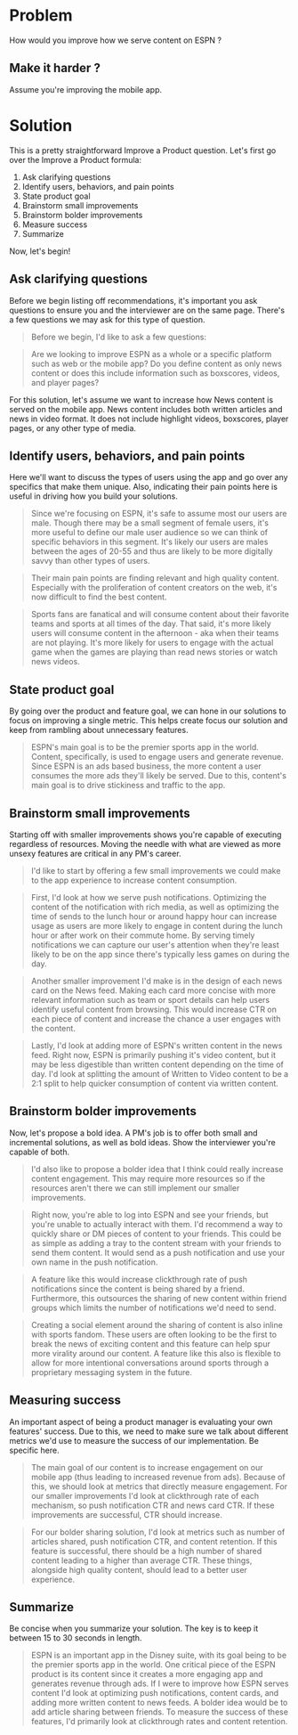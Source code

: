 # Problem

How would you improve how we serve content on ESPN ?

## Make it harder ? 

Assume you're improving the mobile app.

# Solution

This is a pretty straightforward Improve a Product question. Let's first go over the Improve a Product formula:

1. Ask clarifying questions
2. Identify users, behaviors, and pain points
3. State product goal
4. Brainstorm small improvements
5. Brainstorm bolder improvements
6. Measure success
7. Summarize

Now, let's begin!

## Ask clarifying questions

Before we begin listing off recommendations, it's important you ask questions to ensure you and the interviewer are on the same page. There's a few questions we may ask for this type of question.

 > Before we begin, I'd like to ask a few questions:
 
 > Are we looking to improve ESPN as a whole or a specific platform such as web or the mobile app?
   Do you define content as only news content or does this include information such as boxscores, videos, and player pages?

For this solution, let's assume we want to increase how News content is served on the mobile app. News content includes both written articles and news in video format. It does not include highlight videos, boxscores, player pages, or any other type of media.

## Identify users, behaviors, and pain points

Here we'll want to discuss the types of users using the app and go over any specifics that make them unique. Also, indicating their pain points here is useful in driving how you build your solutions.

> Since we're focusing on ESPN, it's safe to assume most our users are male. Though there may be a small segment of female users, it's more useful to define our male user audience so we can think of specific behaviors in this segment. It's likely our users are males between the ages of 20-55 and thus are likely to be more digitally savvy than other types of users.

> Their main pain points are finding relevant and high quality content. Especially with the proliferation of content creators on the web, it's now difficult to find the best content.

> Sports fans are fanatical and will consume content about their favorite teams and sports at all times of the day. That said, it's more likely users will consume content in the afternoon - aka when their teams are not playing. It's more likely for users to engage with the actual game when the games are playing than read news stories or watch news videos.

## State product goal

By going over the product and feature goal, we can hone in our solutions to focus on improving a single metric. This helps create focus our solution and keep from rambling about unnecessary features.

> ESPN's main goal is to be the premier sports app in the world. Content, specifically, is used to engage users and generate revenue. Since ESPN is an ads based business, the more content a user consumes the more ads they'll likely be served. Due to this, content's main goal is to drive stickiness and traffic to the app.

## Brainstorm small improvements

Starting off with smaller improvements shows you're capable of executing regardless of resources. Moving the needle with what are viewed as more unsexy features are critical in any PM's career.

> I'd like to start by offering a few small improvements we could make to the app experience to increase content consumption.

> First, I'd look at how we serve push notifications. Optimizing the content of the notification with rich media, as well as optimizing the time of sends to the lunch hour or around happy hour can increase usage as users are more likely to engage in content during the lunch hour or after work on their commute home. By serving timely notifications we can capture our user's attention when they're least likely to be on the app since there's typically less games on during the day.
  
> Another smaller improvement I'd make is in the design of each news card on the News feed. Making each card more concise with more relevant information such as team or sport details can help users identify useful content from browsing. This would increase CTR on each piece of content and increase the chance a user engages with the content.
  
> Lastly, I'd look at adding more of ESPN's written content in the news feed. Right now, ESPN is primarily pushing it's video content, but it may be less digestible than written content depending on the time of day. I'd look at splitting the amount of Written to Video content to be a 2:1 split to help quicker consumption of content via written content.

## Brainstorm bolder improvements

Now, let's propose a bold idea. A PM's job is to offer both small and incremental solutions, as well as bold ideas. Show the interviewer you're capable of both.

> I'd also like to propose a bolder idea that I think could really increase content engagement. This may require more resources so if the resources aren't there we can still implement our smaller improvements.

> Right now, you're able to log into ESPN and see your friends, but you're unable to actually interact with them. I'd recommend a way to quickly share or DM pieces of content to your friends. This could be as simple as adding a tray to the content stream with your friends to send them content. It would send as a push notification and use your own name in the push notification.

> A feature like this would increase clickthrough rate of push notifications since the content is being shared by a friend. Furthermore, this outsources the sharing of new content within friend groups which limits the number of notifications we'd need to send.

> Creating a social element around the sharing of content is also inline with sports fandom. These users are often looking to be the first to break the news of exciting content and this feature can help spur more virality around our content. A feature like this also is flexible to allow for more intentional conversations around sports through a proprietary messaging system in the future.

## Measuring success

An important aspect of being a product manager is evaluating your own features' success. Due to this, we need to make sure we talk about different metrics we'd use to measure the success of our implementation. Be specific here.

> The main goal of our content is to increase engagement on our mobile app (thus leading to increased revenue from ads). Because of this, we should look at metrics that directly measure engagement. For our smaller improvements I'd look at clickthrough rate of each mechanism, so push notification CTR and news card CTR. If these improvements are successful, CTR should increase.

> For our bolder sharing solution, I'd look at metrics such as number of articles shared, push notification CTR, and content retention. If this feature is successful, there should be a high number of shared content leading to a higher than average CTR. These things, alongside high quality content, should lead to a better user experience.

## Summarize

Be concise when you summarize your solution. The key is to keep it between 15 to 30 seconds in length.

> ESPN is an important app in the Disney suite, with its goal being to be the premier sports app in the world. One critical piece of the ESPN product is its content since it creates a more engaging app and generates revenue through ads. If I were to improve how ESPN serves content I'd look at optimizing push notifications, content cards, and adding more written content to news feeds. A bolder idea would be to add article sharing between friends. To measure the success of these features, I'd primarily look at clickthrough rates and content retention.